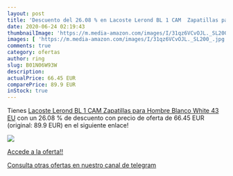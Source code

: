 ```yaml
---
layout: post
title: 'Descuento del 26.08 % en Lacoste Lerond BL 1 CAM  Zapatillas para'
date: 2020-06-24 02:19:43
thumbnailImage: 'https://m.media-amazon.com/images/I/31qz6VCvOJL._SL200_.jpg'
images: [ 'https://m.media-amazon.com/images/I/31qz6VCvOJL._SL200_.jpg' ]
comments: true
category: ofertas
author: ring
slug: B01N06W93W
description:
actualPrice: 66.45 EUR
comparePrice: 89.9 EUR
inStock: true
---
```


Tienes [Lacoste Lerond BL 1 CAM  Zapatillas para Hombre  Blanco  White   43 EU](https://www.amazon.com/dp/B01N06W93W/?tag=redken08-20) con un 26.08 % de descuento con precio de oferta de 66.45 EUR (original: 89.9 EUR) en el siguiente enlace!

[![](https://m.media-amazon.com/images/I/31qz6VCvOJL._SL200_.jpg)](https://www.amazon.com/dp/B01N06W93W/?tag=redken08-20)

[Accede a la oferta!!](https://www.amazon.com/dp/B01N06W93W/?tag=redken08-20)

[Consulta otras ofertas en nuestro canal de telegram](https://t.me/s/ofertas25)
